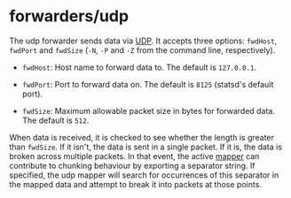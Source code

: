 # forwarders/udp

The udp forwarder
sends data via [UDP].
It accepts three options:
`fwdHost`,
`fwdPort` and
`fwdSize`
(`-N`,
`-P`
and `-Z`
from the command line,
respectively).

* `fwdHost`:
  Host name
  to forward data to.
  The default is `127.0.0.1`.

* `fwdPort`:
  Port
  to forward data on.
  The default is `8125`
  (statsd's default port).

* `fwdSize`:
  Maximum allowable packet size
  in bytes
  for forwarded data.
  The default is `512`.

When data is received,
it is checked to see
whether the length
is greater than `fwdSize`.
If it isn't,
the data is sent
in a single packet.
If it is,
the data is broken
across multiple packets.
In that event,
the active [mapper][mappers]
can contribute to chunking behaviour
by exporting a separator string.
If specified,
the udp mapper will search
for occurrences of this separator
in the mapped data
and attempt to break it into packets
at those points.

[udp]: http://en.wikipedia.org/wiki/User_Datagram_Protocol
[mappers]: ../mappers/README.md

